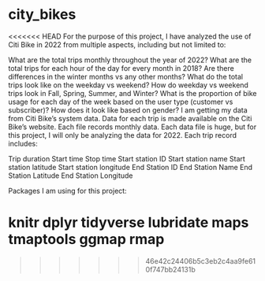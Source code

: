 # city_bikes
<<<<<<< HEAD
For the purpose of this project, I have analyzed the use of Citi Bike in 2022 from multiple aspects, including but not limited to:

What are the total trips monthly throughout the year of 2022?
What are the total trips for each hour of the day for every month in 2018? Are there differences in the winter months vs any other months?
What do the total trips look like on the weekday vs weekend? How do weekday vs weekend trips look in Fall, Spring, Summer, and Winter?
What is the proportion of bike usage for each day of the week based on the user type (customer vs subscriber)? How does it look like based on gender?
I am getting my data from Citi Bike’s system data. Data for each trip is made available on the Citi Bike’s website. Each file records monthly data. Each data file is huge, but for this project, I will only be analyzing the data for 2022. Each trip record includes:

Trip duration
Start time
Stop time
Start station ID
Start station name
Start station latitude
Start station longitude
End Station ID
End Station Name
End Station Latitude
End Station Longitude

Packages I am using for this project:

knitr
dplyr
tidyverse
lubridate
maps
tmaptools
ggmap
rmap
=======

>>>>>>> 46e42c24406b5c3eb2c4aa9fe610f747bb24131b
